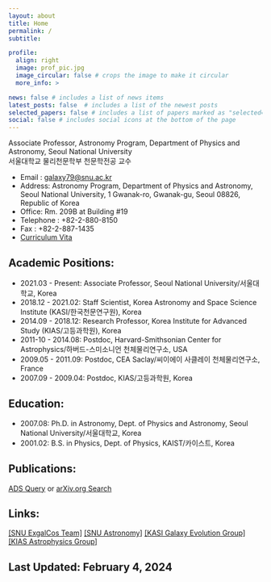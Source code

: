 ```yaml
---
layout: about
title: Home
permalink: /
subtitle: 

profile:
  align: right
  image: prof_pic.jpg
  image_circular: false # crops the image to make it circular
  more_info: >

news: false # includes a list of news items
latest_posts: false  # includes a list of the newest posts
selected_papers: false # includes a list of papers marked as "selected={true}"
social: false # includes social icons at the bottom of the page
---
```

Associate Professor, Astronomy Program, Department of Physics and Astronomy, Seoul National University<br>
서울대학교 물리천문학부 천문학전공 교수

* Email : galaxy79@snu.ac.kr
* Address: Astronomy Program, Department of Physics and Astronomy, Seoul National University, 1 Gwanak-ro, Gwanak-gu, Seoul 08826, Republic of Korea
* Office: Rm. 209B at Building #19
* Telephone : +82-2-880-8150
* Fax : +82-2-887-1435
* [Curriculum Vita](http://astro.snu.ac.kr/~hhwang/cvpubref_HWANG.pdf)

## Academic Positions:
* 2021.03 - Present: Associate Professor, Seoul National University/서울대학교, Korea 
* 2018.12 - 2021.02: Staff Scientist, Korea Astronomy and Space Science Institute (KASI/한국천문연구원), Korea
* 2014.09 - 2018.12: Research Professor, Korea Institute for Advanced Study (KIAS/고등과학원), Korea 
* 2011-10 - 2014.08: Postdoc, Harvard-Smithsonian Center for Astrophysics/하버드-스미소니언 천체물리연구소, USA
* 2009.05 - 2011.09: Postdoc, CEA Saclay/씨이에이 사클레이 천체물리연구소, France 
* 2007.09 - 2009.04: Postdoc, KIAS/고등과학원, Korea

## Education:
* 2007.08: Ph.D. in Astronomy, Dept. of Physics and Astronomy, Seoul National University/서울대학교, Korea
* 2001.02: B.S. in Physics, Dept. of Physics, KAIST/카이스트, Korea
  
## Publications:
[ADS Query](https://ui.adsabs.harvard.edu/search/filter_author_facet_hier_fq_author=NOT&filter_author_facet_hier_fq_author=*%3A*&filter_author_facet_hier_fq_author=author_facet_hier%3A%221%2FHwang%2C%20H%2FHwang%2C%20H%22&filter_database_fq_database=AND&filter_database_fq_database=database%3A%22astronomy%22&fq=%7B!type%3Daqp%20v%3D%24fq_database%7D&fq=%7B!type%3Daqp%20v%3D%24fq_bibstem_facet%7D&fq=%7B!type%3Daqp%20v%3D%24fq_author%7D&fq_author=(*%3A*%20NOT%20author_facet_hier%3A%221%2FHwang%2C%20H%2FHwang%2C%20H%22)&fq_bibstem_facet=((((((((*%3A*%20NOT%20bibstem_facet%3A%22yCat%22)%20NOT%20bibstem_facet%3A%22GeCAS%22)%20NOT%20bibstem_facet%3A%22noao.prop%22)%20NOT%20bibstem_facet%3A%22AAS%22)%20NOT%20bibstem_facet%3A%22IAUGA%22)%20NOT%20bibstem_facet%3A%22LPICo%22)%20NOT%20bibstem_facet%3A%22ASPC%22)%20NOT%20bibstem_facet%3A%22IAUS%22%20NOT%20bibstem_facet%3A%22EAS%22%20NOT%20bibstem_facet%3A%22MmSAI%22%20NOT%20bibstem_facet%3A%22RMxAC%22%20NOT%20bibstem_facet%3A%22gbdd.conf%22%20NOT%20bibstem_facet%3A%22ggnu.conf%22)&fq_database=database%3A%22astronomy%22&p_=0&q=%20%20author%3A%22hwang%2C%20ho%20seong%22&sort=date%20desc%2C%20bibcode%20desc) or [arXiv.org Search](https://arxiv.org/find/astro-ph/1/au:+hwang_h/0/1/0/all/0/1)

## Links:
[[SNU ExgalCos Team]](https://exgalcos.github.io/)
[[SNU Astronomy]](https://astron.snu.ac.kr) [[KASI Galaxy Evolution Group]](https://galev.kasi.re.kr/doku.php) [[KIAS Astrophysics Group]](https://astro.kias.re.kr/)

## Last Updated: February 4, 2024
